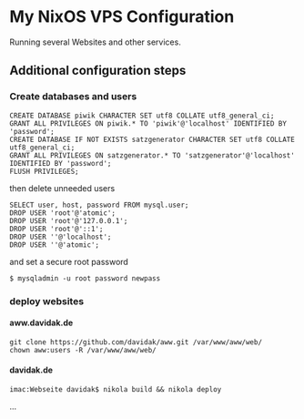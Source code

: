 My NixOS VPS Configuration
==========================

Running several Websites and other services.

## Additional configuration steps

### Create databases and users

```
CREATE DATABASE piwik CHARACTER SET utf8 COLLATE utf8_general_ci;
GRANT ALL PRIVILEGES ON piwik.* TO 'piwik'@'localhost' IDENTIFIED BY 'password';
CREATE DATABASE IF NOT EXISTS satzgenerator CHARACTER SET utf8 COLLATE utf8_general_ci;
GRANT ALL PRIVILEGES ON satzgenerator.* TO 'satzgenerator'@'localhost' IDENTIFIED BY 'password';
FLUSH PRIVILEGES;
```

then delete unneeded users

```
SELECT user, host, password FROM mysql.user;
DROP USER 'root'@'atomic';
DROP USER 'root'@'127.0.0.1';
DROP USER 'root'@'::1';
DROP USER ''@'localhost';
DROP USER ''@'atomic';
```

and set a secure root password

```
$ mysqladmin -u root password newpass
```

### deploy websites

#### aww.davidak.de
```
git clone https://github.com/davidak/aww.git /var/www/aww/web/
chown aww:users -R /var/www/aww/web/
```

#### davidak.de
```
imac:Webseite davidak$ nikola build && nikola deploy
```

...
